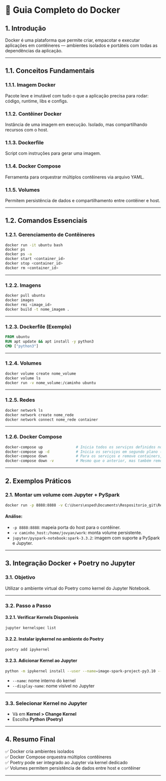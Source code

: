 
# 🐳 Guia Completo do Docker

## 1. Introdução

Docker é uma plataforma que permite criar, empacotar e executar aplicações em contêineres — ambientes isolados e portáteis com todas as dependências da aplicação.

---

## 1.1. Conceitos Fundamentais

### 1.1.1. Imagem Docker
Pacote leve e imutável com tudo o que a aplicação precisa para rodar: código, runtime, libs e configs.

### 1.1.2. Contêiner Docker
Instância de uma imagem em execução. Isolado, mas compartilhando recursos com o host.

### 1.1.3. Dockerfile
Script com instruções para gerar uma imagem.

### 1.1.4. Docker Compose
Ferramenta para orquestrar múltiplos contêineres via arquivo YAML.

### 1.1.5. Volumes
Permitem persistência de dados e compartilhamento entre contêiner e host.

---

## 1.2. Comandos Essenciais

### 1.2.1. Gerenciamento de Contêineres

```bash
docker run -it ubuntu bash
docker ps
docker ps -a
docker start <container_id>
docker stop <container_id>
docker rm <container_id>
```

---

### 1.2.2. Imagens

```bash
docker pull ubuntu
docker images
docker rmi <image_id>
docker build -t nome_imagem .
```

---

### 1.2.3. Dockerfile (Exemplo)

```dockerfile
FROM ubuntu
RUN apt update && apt install -y python3
CMD ["python3"]
```

---

### 1.2.4. Volumes

```bash
docker volume create nome_volume
docker volume ls
docker run -v nome_volume:/caminho ubuntu
```

---

### 1.2.5. Redes

```bash
docker network ls
docker network create nome_rede
docker network connect nome_rede container
```

---

### 1.2.6. Docker Compose

```bash
docker-compose up               # Inicia todos os serviços definidos no docker-compose.yml e mostra os logs no terminal
docker-compose up -d            # Inicia os serviços em segundo plano (modo *detached*)
docker-compose down             # Para os serviços e remove containers, redes e configurações definidas no docker-compose.yml
docker-compose down -v          # Mesmo que o anterior, mas também remove os volumes nomeados, apagando dados persistentes

```

---

## 2. Exemplos Práticos

### 2.1. Montar um volume com Jupyter + PySpark

```bash
docker run -p 8888:8888 -v C:\Users\esped\Documents\Respositorio_git\Repositorio_projetos\image_spark_project:/home/jovyan/work jupyter/pyspark-notebook:spark-3.3.2
```

#### Análise:
- `-p 8888:8888`: mapeia porta do host para o contêiner.
- `-v caminho_host:/home/jovyan/work`: monta volume persistente.
- `jupyter/pyspark-notebook:spark-3.3.2`: imagem com suporte a PySpark e Jupyter.

---

## 3. Integração Docker + Poetry no Jupyter

### 3.1. Objetivo

Utilizar o ambiente virtual do Poetry como kernel do Jupyter Notebook.

---

### 3.2. Passo a Passo

#### 3.2.1. Verificar Kernels Disponíveis

```bash
jupyter kernelspec list
```

#### 3.2.2. Instalar ipykernel no ambiente do Poetry

```bash
poetry add ipykernel
```

#### 3.2.3. Adicionar Kernel ao Jupyter

```bash
python -m ipykernel install --user --name=image-spark-project-py3.10 --display-name "Python (Poetry)"
```

- `--name`: nome interno do kernel
- `--display-name`: nome visível no Jupyter

---

### 3.3. Selecionar Kernel no Jupyter

- Vá em **Kernel > Change Kernel**
- Escolha **Python (Poetry)**

---

## 4. Resumo Final

✅ Docker cria ambientes isolados  
✅ Docker Compose orquestra múltiplos contêineres  
✅ Poetry pode ser integrado ao Jupyter via kernel dedicado  
✅ Volumes permitem persistência de dados entre host e contêiner  

---

